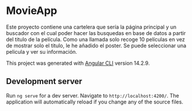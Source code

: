 # MovieApp

Este proyecto contiene una cartelera que sería la página principal y un buscador con el cual poder hacer las busquedas en base de datos a partir del titulo de la película.
Como una llamada solo recoge 10 películas en vez de mostrar solo el titulo, le he añadido el poster. Se puede seleccionar una pelicula y ver su información.

This project was generated with [Angular CLI](https://github.com/angular/angular-cli) version 14.2.9.

## Development server

Run `ng serve` for a dev server. Navigate to `http://localhost:4200/`. The application will automatically reload if you change any of the source files.

